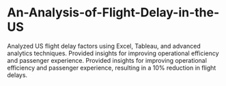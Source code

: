 # An-Analysis-of-Flight-Delay-in-the-US
Analyzed US flight delay factors using Excel, Tableau, and advanced analytics techniques. Provided insights for improving operational efficiency and passenger experience. Provided insights for improving operational efficiency and passenger experience, resulting in a 10% reduction in flight delays. 
